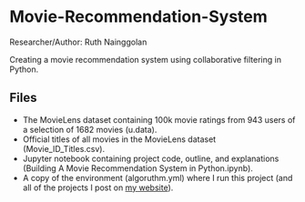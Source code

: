 # Movie-Recommendation-System

Researcher/Author: Ruth Nainggolan

Creating a movie recommendation system using collaborative filtering in Python.


Files
-----

* The MovieLens dataset containing 100k movie ratings from 943 users of a selection of 1682 movies (u.data).
* Official titles of all movies in the MovieLens dataset (Movie_ID_Titles.csv).
* Jupyter notebook containing project code, outline, and explanations (Building A Movie Recommendation System in Python.ipynb).
* A copy of the environment (algoruthm.yml) where I run this project (and all of the projects I post on [my website](https://algoruthm.dev/)).
